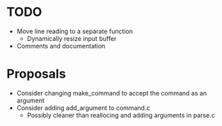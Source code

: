 # TODO
 * Move line reading to a separate function
    * Dynamically resize input buffer
 * Comments and documentation

# Proposals
 * Consider changing make_command to accept the command as an argument
 * Consider adding add_argument to command.c
    * Possibly cleaner than reallocing and adding arguments in parse.c

